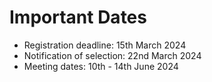 # Important Dates

* Registration deadline: 15th March 2024
* Notification of selection: 22nd March 2024
* Meeting dates: 10th - 14th June 2024
